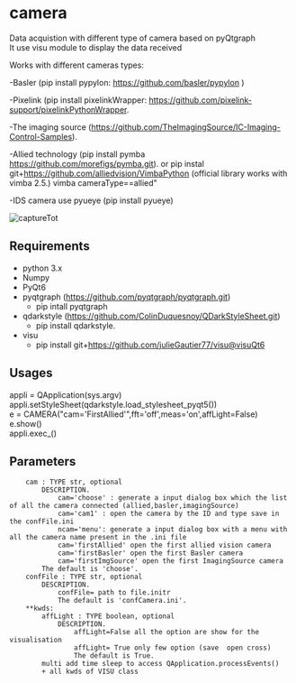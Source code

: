 # camera


Data acquistion with different type of camera based on pyQtgraph  
It use visu module to display the data received  
  
  
Works with different cameras types:

-Basler (pip install pypylon: https://github.com/basler/pypylon )  

-Pixelink (pip install pixelinkWrapper: https://github.com/pixelink-support/pixelinkPythonWrapper.  

-The imaging source (https://github.com/TheImagingSource/IC-Imaging-Control-Samples).  

-Allied technology (pip install pymba https://github.com/morefigs/pymba.git).  or pip instal git+https://github.com/alliedvision/VimbaPython (official library works with vimba 2.5.)
vimba cameraType==allied"

-IDS camera use pyueye (pip install pyueye)

  
  
  
  
![captureTot](https://user-images.githubusercontent.com/29065484/82903692-9cd3ed00-9f61-11ea-98ff-865e0a1cf0ac.png)
## Requirements
*   python 3.x
*   Numpy
*   PyQt6
*   pyqtgraph (https://github.com/pyqtgraph/pyqtgraph.git) 
    * pip intall pyqtgraph
*   qdarkstyle (https://github.com/ColinDuquesnoy/QDarkStyleSheet.git)
    * pip install qdarkstyle. 
 * visu
   * pip install git+https://github.com/julieGautier77/visu@visuQt6
  
  ## Usages   
  appli = QApplication(sys.argv)    
  appli.setStyleSheet(qdarkstyle.load_stylesheet_pyqt5())     
  e = CAMERA("cam='FirstAllied'",fft='off',meas='on',affLight=False)    
  e.show()   
  appli.exec_()    
  
  ## Parameters   
          
        cam : TYPE str, optional  
            DESCRIPTION.   
                cam='choose' : generate a input dialog box which the list of all the camera connected (allied,basler,imagingSource)   
                cam='cam1' : open the camera by the ID and type save in the confFile.ini  
                ncam='menu': generate a input dialog box with a menu with all the camera name present in the .ini file   
                cam='firstAllied' open the first allied vision camera  
                cam='firstBasler' open the first Basler camera  
                cam='firstImgSource' open the first ImagingSource camera  
            The default is 'choose'.  
        confFile : TYPE str, optional  
            DESCRIPTION.  
                confFile= path to file.initr  
                The default is 'confCamera.ini'.  
        **kwds:  
            affLight : TYPE boolean, optional  
                DESCRIPTION.  
                    affLight=False all the option are show for the visualisation  
                    affLight= True only few option (save  open cross)  
                    The default is True.  
            multi add time sleep to access QApplication.processEvents()   
            + all kwds of VISU class  
              

